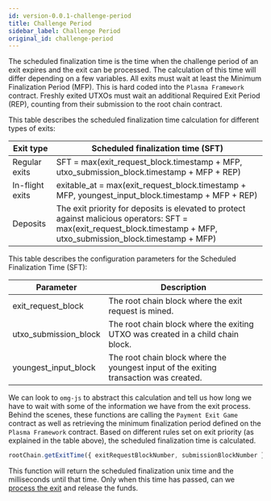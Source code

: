 ```yaml
---
id: version-0.0.1-challenge-period
title: Challenge Period
sidebar_label: Challenge Period
original_id: challenge-period
---
```


The scheduled finalization time is the time when the challenge period of an exit expires and the exit can be processed. The calculation of this time will differ depending on a few variables. All exits must wait at least the Minimum Finalization Period (MFP). This is hard coded into the `Plasma Framework` contract. Freshly exited UTXOs must wait an additional Required Exit Period (REP), counting from their submission to the root chain contract.

This table describes the scheduled finalization time calculation for different types of exits: 

| Exit type | Scheduled finalization time (SFT) |
|   ---     |   ---     |
| Regular exits | SFT = max(exit_request_block.timestamp + MFP, utxo_submission_block.timestamp + MFP + REP) |
| In-flight exits   | exitable_at = max(exit_request_block.timestamp + MFP, youngest_input_block.timestamp + MFP + REP) |
| Deposits  |   The exit priority for deposits is elevated to protect against malicious operators:   SFT = max(exit_request_block.timestamp + MFP, utxo_submission_block.timestamp + MFP) |

This table describes the configuration parameters for the Scheduled Finalization Time (SFT): 

| Parameter | Description |
|   ---     |   ---     |
| exit_request_block  | The root chain block where the exit request is mined. |
| utxo_submission_block | The root chain block where the exiting UTXO was created in a child chain block. |
| youngest_input_block  | The root chain block where the youngest input of the exiting transaction was created. |

We can look to `omg-js` to abstract this calculation and tell us how long we have to wait with some of the information we have from the exit process. Behind the scenes, these functions are calling the `Payment Exit Game` contract as well as retrieving the minimum finalization period defined on the `Plasma Framework` contract. Based on different rules set on exit priority (as explained in the table above), the scheduled finalization time is calculated.

```js
rootChain.getExitTime({ exitRequestBlockNumber, submissionBlockNumber })
```

This function will return the scheduled finalization unix time and the milliseconds until that time. 
Only when this time has passed, can we [process the exit](process-exits) and release the funds.
